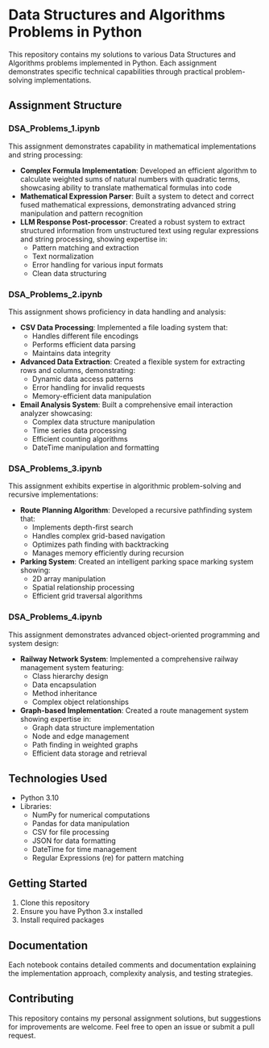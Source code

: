 # Data Structures and Algorithms Problems in Python

This repository contains my solutions to various Data Structures and Algorithms problems implemented in Python. Each assignment demonstrates specific technical capabilities through practical problem-solving implementations.

## Assignment Structure

### DSA_Problems_1.ipynb
This assignment demonstrates capability in mathematical implementations and string processing:

- **Complex Formula Implementation**: Developed an efficient algorithm to calculate weighted sums of natural numbers with quadratic terms, showcasing ability to translate mathematical formulas into code
- **Mathematical Expression Parser**: Built a system to detect and correct fused mathematical expressions, demonstrating advanced string manipulation and pattern recognition
- **LLM Response Post-processor**: Created a robust system to extract structured information from unstructured text using regular expressions and string processing, showing expertise in:
  - Pattern matching and extraction
  - Text normalization
  - Error handling for various input formats
  - Clean data structuring

### DSA_Problems_2.ipynb
This assignment shows proficiency in data handling and analysis:

- **CSV Data Processing**: Implemented a file loading system that:
  - Handles different file encodings
  - Performs efficient data parsing
  - Maintains data integrity
- **Advanced Data Extraction**: Created a flexible system for extracting rows and columns, demonstrating:
  - Dynamic data access patterns
  - Error handling for invalid requests
  - Memory-efficient data manipulation
- **Email Analysis System**: Built a comprehensive email interaction analyzer showcasing:
  - Complex data structure manipulation
  - Time series data processing
  - Efficient counting algorithms
  - DateTime manipulation and formatting

### DSA_Problems_3.ipynb
This assignment exhibits expertise in algorithmic problem-solving and recursive implementations:

- **Route Planning Algorithm**: Developed a recursive pathfinding system that:
  - Implements depth-first search
  - Handles complex grid-based navigation
  - Optimizes path finding with backtracking
  - Manages memory efficiently during recursion
- **Parking System**: Created an intelligent parking space marking system showing:
  - 2D array manipulation
  - Spatial relationship processing
  - Efficient grid traversal algorithms

### DSA_Problems_4.ipynb
This assignment demonstrates advanced object-oriented programming and system design:

- **Railway Network System**: Implemented a comprehensive railway management system featuring:
  - Class hierarchy design
  - Data encapsulation
  - Method inheritance
  - Complex object relationships
- **Graph-based Implementation**: Created a route management system showing expertise in:
  - Graph data structure implementation
  - Node and edge management
  - Path finding in weighted graphs
  - Efficient data storage and retrieval

## Technologies Used
- Python 3.10
- Libraries:
  - NumPy for numerical computations
  - Pandas for data manipulation
  - CSV for file processing
  - JSON for data formatting
  - DateTime for time management
  - Regular Expressions (re) for pattern matching

## Getting Started
1. Clone this repository
2. Ensure you have Python 3.x installed
3. Install required packages

## Documentation
Each notebook contains detailed comments and documentation explaining the implementation approach, complexity analysis, and testing strategies.

## Contributing
This repository contains my personal assignment solutions, but suggestions for improvements are welcome. Feel free to open an issue or submit a pull request.
